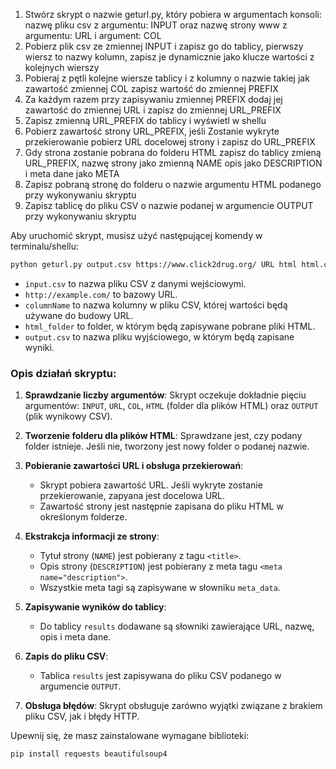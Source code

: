1. Stwórz skrypt o nazwie geturl.py, który pobiera w argumentach konsoli: nazwę pliku csv z argumentu: INPUT oraz nazwę strony www z argumentu: URL i argument: COL
2. Pobierz plik csv ze zmiennej INPUT i zapisz go do tablicy, pierwszy wiersz to nazwy kolumn, zapisz je dynamicznie jako klucze wartości z kolejnych wierszy
3. Pobieraj z pętli kolejne wiersze tablicy i z kolumny o nazwie takiej jak zawartość zmiennej COL zapisz wartość do zmiennej PREFIX
4. Za każdym razem przy zapisywaniu zmiennej PREFIX dodaj jej zawartość do zmiennej URL i zapisz do zmiennej URL_PREFIX
5. Zapisz zmienną URL_PREFIX do tablicy i wyświetl w shellu
6. Pobierz zawartość strony URL_PREFIX, jeśli Zostanie wykryte przekierowanie pobierz URL docelowej strony i zapisz do URL_PREFIX
7. Gdy strona zostanie pobrana do folderu HTML zapisz do tablicy zmieną URL_PREFIX, nazwę strony jako zmienną NAME opis jako DESCRIPTION i meta dane jako META 
8. Zapisz pobraną stronę  do folderu o nazwie argumentu HTML podanego przy wykonywaniu skryptu 
9. Zapisz tablicę do pliku CSV o nazwie podanej w argumencie OUTPUT przy wykonywaniu skryptu



Aby uruchomić skrypt, musisz użyć następującej komendy w terminalu/shellu:

```sh
python geturl.py output.csv https://www.click2drug.org/ URL html html.csv
```
- `input.csv` to nazwa pliku CSV z danymi wejściowymi.
- `http://example.com/` to bazowy URL.
- `columnName` to nazwa kolumny w pliku CSV, której wartości będą używane do budowy URL.
- `html_folder` to folder, w którym będą zapisywane pobrane pliki HTML.
- `output.csv` to nazwa pliku wyjściowego, w którym będą zapisane wyniki.




### Opis działań skryptu:

1. **Sprawdzanie liczby argumentów**:
   Skrypt oczekuje dokładnie pięciu argumentów: `INPUT`, `URL`, `COL`, `HTML` (folder dla plików HTML) oraz `OUTPUT` (plik wynikowy CSV).

2. **Tworzenie folderu dla plików HTML**:
   Sprawdzane jest, czy podany folder istnieje. Jeśli nie, tworzony jest nowy folder o podanej nazwie.

3. **Pobieranie zawartości URL i obsługa przekierowań**:
    - Skrypt pobiera zawartość URL. Jeśli wykryte zostanie przekierowanie, zapyana jest docelowa URL.
    - Zawartość strony jest następnie zapisana do pliku HTML w określonym folderze.

4. **Ekstrakcja informacji ze strony**:
    - Tytuł strony (`NAME`) jest pobierany z tagu `<title>`.
    - Opis strony (`DESCRIPTION`) jest pobierany z meta tagu `<meta name="description">`.
    - Wszystkie meta tagi są zapisywane w słowniku `meta_data`.

5. **Zapisywanie wyników do tablicy**:
    - Do tablicy `results` dodawane są słowniki zawierające URL, nazwę, opis i meta dane.

6. **Zapis do pliku CSV**:
    - Tablica `results` jest zapisywana do pliku CSV podanego w argumencie `OUTPUT`.

7. **Obsługa błędów**:
   Skrypt obsługuje zarówno wyjątki związane z brakiem pliku CSV, jak i błędy HTTP.






Upewnij się, że masz zainstalowane wymagane biblioteki:

```sh
pip install requests beautifulsoup4
```
